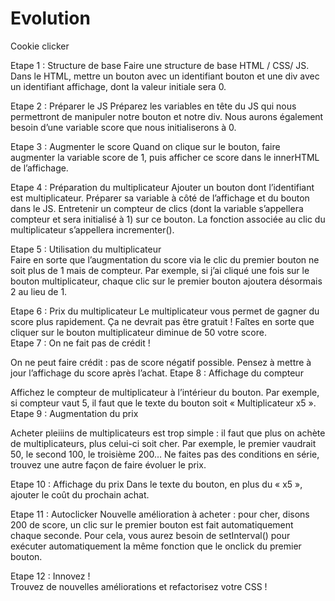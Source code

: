 # Evolution

Cookie clicker 
 
Etape 1 : Structure de base 
Faire une structure de base HTML / CSS/ JS. Dans le HTML, mettre un bouton avec un identifiant bouton et une div avec un identifiant affichage, dont la valeur initiale sera 0. 

Etape 2 : Préparer le JS 
Préparez les variables en tête du JS qui nous permettront de manipuler notre bouton et notre div. Nous aurons également besoin d’une variable score que nous initialiserons à 0. 

Etape 3 : Augmenter le score 
Quand on clique sur le bouton, faire augmenter la variable score de 1, puis afficher ce score dans le innerHTML de l’affichage.  

Etape 4 : Préparation du multiplicateur 
Ajouter un bouton dont l’identifiant est multiplicateur. Préparer sa variable à côté de l’affichage et du bouton dans le JS. Entretenir un compteur de clics (dont la variable s’appellera compteur et sera initialisé à 1) sur ce bouton. La fonction associée au clic du multiplicateur s’appellera incrementer(). 

Etape 5 : Utilisation du multiplicateur  
Faire en sorte que l’augmentation du score via le clic du premier bouton ne soit plus de 1 mais de compteur. Par exemple, si j’ai cliqué une fois sur le bouton multiplicateur, chaque clic sur le premier bouton ajoutera désormais 2 au lieu de 1.  

Etape 6 : Prix du multiplicateur 
Le multiplicateur vous permet de gagner du score plus rapidement. Ça ne devrait pas être gratuit ! Faîtes en sorte que cliquer sur le bouton multiplicateur diminue de 50 votre score.  
Etape 7 : On ne fait pas de crédit !  

On ne peut faire crédit : pas de score négatif possible. Pensez à mettre à jour l’affichage du score après l’achat. 
Etape 8 : Affichage du compteur 

Affichez le compteur de multiplicateur à l’intérieur du bouton. Par exemple, si compteur vaut 5, il faut que le texte du bouton soit « Multiplicateur x5 ».  
Etape 9 : Augmentation du prix 

Acheter pleiiins de multiplicateurs est trop simple : il faut que plus on achète de multiplicateurs, plus celui-ci soit cher. Par exemple, le premier vaudrait 50, le second 100, le troisième 200… 
Ne faites pas des conditions en série, trouvez une autre façon de faire évoluer le prix.

Etape 10 : Affichage du prix 
Dans le texte du bouton, en plus du « x5 », ajouter le coût du prochain achat.  

Etape 11 : Autoclicker 
Nouvelle amélioration à acheter : pour cher, disons 200 de score, un clic sur le premier bouton est fait automatiquement chaque seconde. Pour cela, vous aurez besoin de setInterval() pour exécuter automatiquement la même fonction que le onclick du premier bouton.  

Etape 12 : Innovez !  
Trouvez de nouvelles améliorations et refactorisez votre CSS !  
